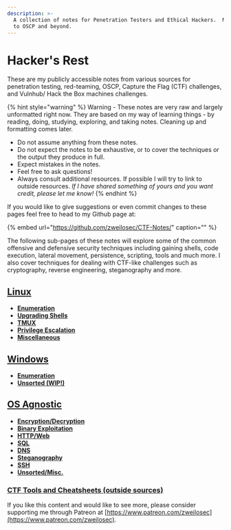 ```yaml
---
description: >-
  A collection of notes for Penetration Testers and Ethical Hackers.  My journey
  to OSCP and beyond.
---
```


# Hacker's Rest

These are my publicly accessible notes from various sources for penetration testing, red-teaming, OSCP, Capture the Flag \(CTF\) challenges, and Vulnhub/ Hack the Box machines challenges.

{% hint style="warning" %}
Warning - These notes are very raw and largely unformatted right now. They are based on my way of learning things - by reading, doing, studying, exploring, and taking notes. Cleaning up and formatting comes later.

* Do not assume anything from these notes.
* Do not expect the notes to be exhaustive, or to cover the techniques or the output they produce in full.
* Expect mistakes in the notes.
* Feel free to ask questions!
* Always consult additional resources. If possible I will try to link to outside resources.  _If I have shared something of yours and you want credit, please let me know!_
{% endhint %}

If you would like to give suggestions or even commit changes to these pages feel free to head to my Github page at:

{% embed url="https://github.com/zweilosec/CTF-Notes/" caption="" %}

The following sub-pages of these notes will explore some of the common offensive and defensive security techniques including gaining shells, code execution, lateral movement, persistence, scripting, tools and much more.  I also cover techniques for dealing with CTF-like challenges such as cryptography, reverse engineering, steganography and more.

## [Linux](linux-1/linux.md)

* [**Enumeration**](linux-1/linux.md#enumeration)
* [**Upgrading Shells**](linux-1/linux.md#upgrade-shells)
* [**TMUX**](linux-1/linux.md#tmux)
* [**Privilege Escalation**](linux-1/linux.md#privilege-escalation)
* [**Miscellaneous**](linux-1/linux.md#misc-linux)

## [Windows](windows-1/windows.md)

* [**Enumeration**](windows-1/windows.md#enumeration)
* [**Unsorted \(WIP!\)**](windows-1/windows.md#unsorted)

## [OS Agnostic](os-agnostic/os_agnostic.md)

* [**Encryption/Decryption**](os-agnostic/os_agnostic.md#encryption-decryption)
* [**Binary Exploitation**](os-agnostic/os_agnostic.md#binary-exploitation)
* [**HTTP/Web**](os-agnostic/os_agnostic.md#http)
* [**SQL**](os-agnostic/os_agnostic.md#sql)
* [**DNS**](os-agnostic/os_agnostic.md#dns)
* [**Steganography**](os-agnostic/os_agnostic.md#steganography)
* [**SSH**](os-agnostic/os_agnostic.md#ssh)
* [**Unsorted/Misc.**](os-agnostic/os_agnostic.md#unsorted)

### [CTF Tools and Cheatsheets \(outside sources\)](tools-cheatsheets.md)

If you like this content and would like to see more, please consider supporting me through Patreon at [https://www.patreon.com/zweilosec](https://www.patreon.com/zweilosec).

